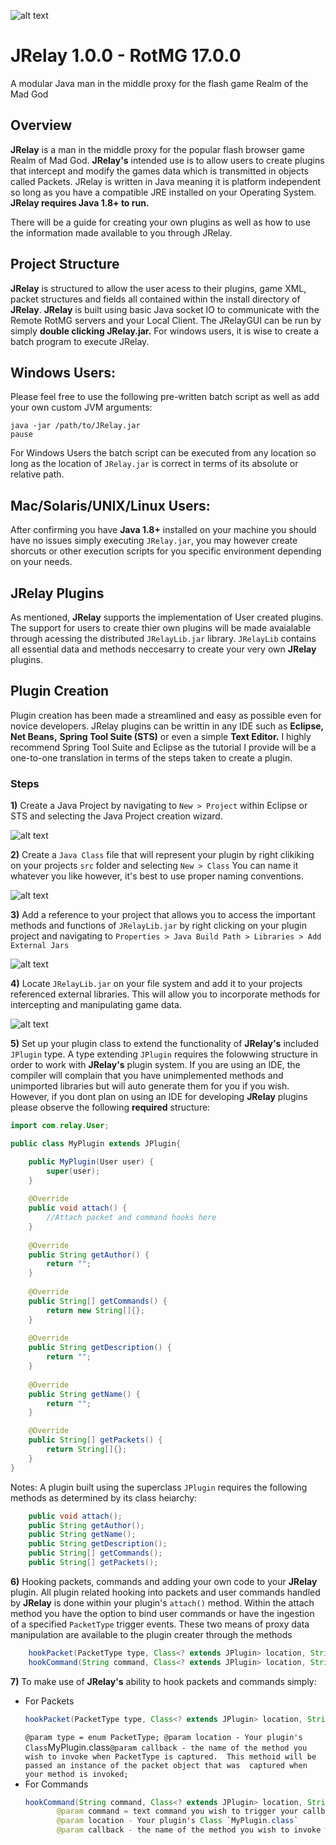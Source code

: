 ![alt text](https://i.imgur.com/K7EkJkY.png)
# **JRelay**  1.0.0 - RotMG 17.0.0

A modular Java man in the middle proxy for the flash game Realm of the Mad God



## Overview
**JRelay** is a man in the middle proxy for the popular flash browser game Realm of Mad God. **JRelay's** intended use is to allow users to create plugins that intercept and modify the games data which is transmitted in objects called Packets. JRelay is written in Java meaning it is platform independent so long as you have a compatible JRE installed on your Operating System. **JRelay requires Java 1.8+ to run.** 

There will be a guide for creating your own plugins as well as how to use the information made available to you through JRelay.

## Project Structure
**JRelay** is structured to allow the user acess to their plugins, game XML, packet structures and fields all contained within the install directory of **JRelay**. **JRelay** is built using basic Java socket IO to communicate with the Remote RotMG servers and your Local Client. The JRelayGUI can be run by simply **double clicking JRelay.jar.** For windows users, it is wise to create a batch program to execute JRelay. 

## Windows Users:
Please feel free to use the following pre-written batch script as well as add your own custom JVM arguments:
```
java -jar /path/to/JRelay.jar
pause 
```
For Windows Users the batch script can be executed from any location so long as the location of `JRelay.jar` is correct in terms of its absolute or relative path.

## Mac/Solaris/UNIX/Linux Users:
After confirming you have **Java 1.8+** installed on your machine you should have no issues simply executing `JRelay.jar`, you may however create shorcuts or other execution scripts for you specific environment depending on your needs.

## JRelay Plugins
As mentioned, **JRelay** supports the implementation of User created plugins. The support for users to create thier own plugins will be made avaialable through acessing the distributed `JRelayLib.jar` library. `JRelayLib` contains all essential data and methods neccesarry to create your very own **JRelay** plugins.

## Plugin Creation
Plugin creation has been made a streamlined and easy as possible even for novice developers. JRelay plugins can be writtin in any IDE such as **Eclipse,** **Net Beans,** **Spring Tool Suite (STS)** or even a simple **Text Editor.** 
I highly recommend Spring Tool Suite and Eclipse as the tutorial I provide will be a one-to-one translation in terms of the steps taken to create a plugin.

### Steps
**1)** Create a Java Project by navigating to `New > Project` within Eclipse or STS and selecting the Java Project creation wizard.

![alt text](https://i.imgur.com/Mw7MG5T.png)

**2)** Create a `Java Class` file that will represent your plugin by right clikiking on your projects `src` folder and selecting `New > Class` You can name it whatever you like however, it's best to use proper naming conventions.

![alt text](https://i.imgur.com/ArdGJy4.png)

**3)** Add a reference to your project that allows you to access the important methods and functions of  `JRelayLib.jar` by right clicking on your plugin project and navigating to `Properties > Java Build Path > Libraries > Add External Jars`

![alt text](https://i.imgur.com/SSXHzgO.png)

**4)** Locate `JRelayLib.jar` on your file system and add it to your projects referenced external libraries. This will allow you to incorporate methods for intercepting and manipulating game data.

![alt text](https://i.imgur.com/xwmSGa6.png)

**5)** Set up your plugin class to extend the functionality of **JRelay's** included `JPlugin` type. A type extending `JPlugin` requires the folowwing structure in order to work with **JRelay's** plugin system. If you are using an IDE, the compiler will complain that you have unimplemented methods and unimported libraries but will auto generate them for you if you wish. However, if you dont plan on using an IDE for developing **JRelay** plugins please observe the following **__required__** structure:

```Java
import com.relay.User;

public class MyPlugin extends JPlugin{

	public MyPlugin(User user) {
		super(user);
	}
  
	@Override
	public void attach() {
		//Attach packet and command hooks here
	}
  
	@Override
	public String getAuthor() {
		return "";
	}
  
	@Override
	public String[] getCommands() {
		return new String[]{};
	}
  
	@Override
	public String getDescription() {
		return "";
	}
  
	@Override
	public String getName() {
		return "";
	}

	@Override
	public String[] getPackets() {
		return String[]{};
	}
}
```

Notes:
A plugin built using the superclass `JPlugin` requires the following methods as determined by its class heiarchy:

```Java
	public void attach();
	public String getAuthor();
	public String getName();
	public String getDescription();
	public String[] getCommands();
	public String[] getPackets();
```

**6)** Hooking packets, commands and adding your own code to your **JRelay** plugin.
All plugin related hooking into packets and user commands handled by **JRelay** is done within your plugin's `attach()` method.
Within the attach method you have the option to bind user commands or have the ingestion of a specified `PacketType` trigger events.
These two means of proxy data manipulation are available to the plugin creater through the methods

```Java
	hookPacket(PacketType type, Class<? extends JPlugin> location, String callback);
	hookCommand(String command, Class<? extends JPlugin> location, String callback);
```

**7)** To make use of **JRelay's** ability to hook packets and commands simply:
- For Packets
	```Java
	hookPacket(PacketType type, Class<? extends JPlugin> location, String callback);	  
	```
	` @param type = enum PacketType;
          @param location - Your plugin's Class `MyPlugin.class`
          @param callback - the name of the method you wish to invoke when PacketType is captured. 
		            This methoid will be passed an instance of the packet object that was 
		            captured when your method is invoked;
	`
- For Commands
	```Java
	hookCommand(String command, Class<? extends JPlugin> location, String callback);
		   @param command = text command you wish to trigger your callback, **do not prepend with '/'**
		   @param location - Your plugin's Class `MyPlugin.class`
		   @param callback - the name of the method you wish to invoke when PacketType is captured
	```
